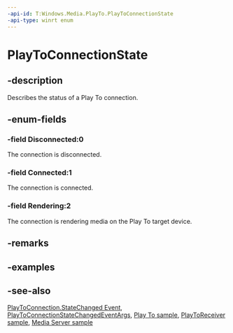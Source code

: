 ```yaml
---
-api-id: T:Windows.Media.PlayTo.PlayToConnectionState
-api-type: winrt enum
---
```


<!-- Enumeration syntax
public enum Windows.Media.PlayTo.PlayToConnectionState : int
-->

# PlayToConnectionState

## -description
Describes the status of a Play To connection.

## -enum-fields
### -field Disconnected:0
The connection is disconnected.

### -field Connected:1
The connection is connected.

### -field Rendering:2
The connection is rendering media on the Play To target device.


## -remarks


## -examples

## -see-also
[PlayToConnection.StateChanged Event](playtoconnection_statechanged.md), [PlayToConnectionStateChangedEventArgs](playtoconnectionstatechangedeventargs.md), [Play To sample](https://github.com/microsoftarchive/msdn-code-gallery-microsoft/tree/master/Official%20Windows%20Platform%20Sample/Windows%208%20app%20samples/%5BC%2B%2B%5D-Windows%208%20app%20samples/C%2B%2B/Windows%208%20app%20samples/Media%20Play%20To%20sample%20(Windows%208)), [PlayToReceiver sample](https://go.microsoft.com/fwlink/p/?linkid=245167), [Media Server sample](https://go.microsoft.com/fwlink/p/?linkid=245168)
